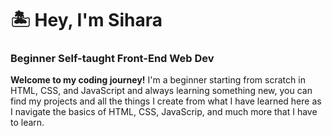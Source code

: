 # 🏝️ Hey, I'm Sihara

### Beginner Self-taught Front-End Web Dev

<b>Welcome to my coding journey!</b> I'm a beginner starting from scratch in HTML, CSS, and JavaScript and always learning something new, you can find my projects and all the things I create from what I have learned here as I navigate the basics of HTML, CSS, JavaScrip, and much more that I have to learn.

<!---
- 👋 Hi, I’m @wanasinghe-sihara
- 👀 I’m interested in ...
- 🌱 I’m currently learning ...
- 💞️ I’m looking to collaborate on ...
- 📫 How to reach me ...
wanasinghe-sihara/wanasinghe-sihara is a ✨ special ✨ repository because its `README.md` (this file) appears on your GitHub profile.
You can click the Preview link to take a look at your changes.
--->
